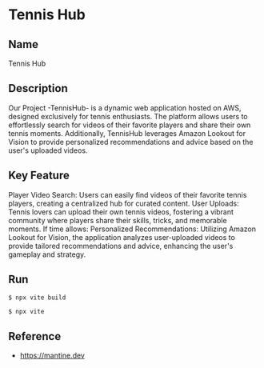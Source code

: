 # Tennis Hub

## Name
Tennis Hub

## Description
Our Project -TennisHub- is a dynamic web application hosted on AWS, designed exclusively for tennis enthusiasts. The platform allows users to effortlessly search for videos of their favorite players and share their own tennis moments. Additionally, TennisHub leverages Amazon Lookout for Vision to provide personalized recommendations and advice based on the user's uploaded videos.

## Key Feature
Player Video Search: Users can easily find videos of their favorite tennis players, creating a centralized hub for curated content.
User Uploads: Tennis lovers can upload their own tennis videos, fostering a vibrant community where players share their skills, tricks, and memorable moments.
If time allows: Personalized Recommendations: Utilizing Amazon Lookout for Vision, the application analyzes user-uploaded videos to provide tailored recommendations and advice, enhancing the user's gameplay and strategy.

## Run
`$ npx vite build`

`$ npx vite`

## Reference
- https://mantine.dev